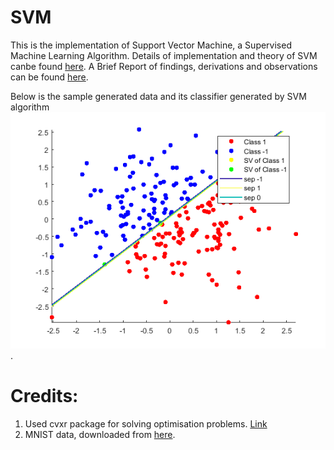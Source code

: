 # SVM

This is the implementation of Support Vector Machine, a Supervised Machine Learning Algorithm. 
Details of implementation and theory of SVM canbe found [here](https://github.com/BathalaBanuprasad/SVM/blob/master/SVM%20Question.pdf). A Brief Report of findings, derivations and observations can be found [here](https://github.com/BathalaBanuprasad/SVM/blob/master/SVM%20Report.pdf).

Below is the sample generated data and its classifier generated by SVM algorithm ![sample svm classifier](https://github.com/BathalaBanuprasad/SVM/blob/master/svm_data2.png). 

# Credits:
1. Used cvxr package for solving optimisation problems. [Link](http://cvxr.com/cvx/download/)
2. MNIST data, downloaded from [here](http://yann.lecun.com/exdb/mnist/).
